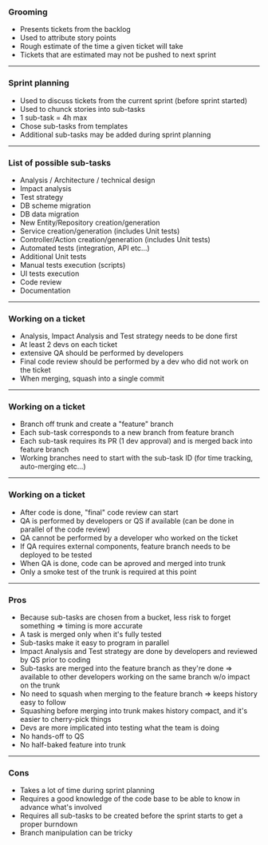### Grooming

- Presents tickets from the backlog
- Used to attribute story points
- Rough estimate of the time a given ticket will take
- Tickets that are estimated may not be pushed to next sprint

---

### Sprint planning

- Used to discuss tickets from the current sprint (before sprint started)
- Used to chunck stories into sub-tasks
- 1 sub-task = 4h max
- Chose sub-tasks from templates
- Additional sub-tasks may be added during sprint planning

---

### List of possible sub-tasks

- Analysis / Architecture / technical design
- Impact analysis
- Test strategy
- DB scheme migration
- DB data migration
- New Entity/Repository creation/generation
- Service creation/generation (includes Unit tests)
- Controller/Action creation/generation (includes Unit tests)
- Automated tests (integration, API etc...)
- Additional Unit tests
- Manual tests execution (scripts)
- UI tests execution
- Code review
- Documentation

---

### Working on a ticket

- Analysis, Impact Analysis and Test strategy needs to be done first
- At least 2 devs on each ticket
- extensive QA should be performed by developers
- Final code review should be performed by a dev who did not work on the ticket
- When merging, squash into a single commit

---

### Working on a ticket

- Branch off trunk and create a "feature" branch
- Each sub-task corresponds to a new branch from feature branch
- Each sub-task requires its PR (1 dev approval) and is merged back into feature branch
- Working branches need to start with the sub-task ID (for time tracking, auto-merging etc...)

---

### Working on a ticket

- After code is done, "final" code review can start
- QA is performed by developers or QS if available (can be done in parallel of the code review)
- QA cannot be performed by a developer who worked on the ticket
- If QA requires external components, feature branch needs to be deployed to be tested
- When QA is done, code can be aproved and merged into trunk
- Only a smoke test of the trunk is required at this point

---

### Pros

- Because sub-tasks are chosen from a bucket, less risk to forget something => timing is more accurate
- A task is merged only when it's fully tested
- Sub-tasks make it easy to program in parallel
- Impact Analysis and Test strategy are done by developers and reviewed by QS prior to coding
- Sub-tasks are merged into the feature branch as they're done => available to other developers working on the same branch w/o impact on the trunk
- No need to squash when merging to the feature branch => keeps history easy to follow
- Squashing before merging into trunk makes history compact, and it's easier to cherry-pick things
- Devs are more implicated into testing what the team is doing
- No hands-off to QS
- No half-baked feature into trunk

---

### Cons

- Takes a lot of time during sprint planning
- Requires a good knowledge of the code base to be able to know in advance what's involved
- Requires all sub-tasks to be created before the sprint starts to get a proper burndown
- Branch manipulation can be tricky

